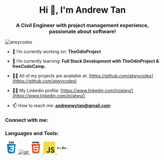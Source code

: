 <h1 align="center">Hi 👋, I'm Andrew Tan</h1>
<h3 align="center">A Civil Engineer with project management experience, passionate about software!</h3>

<p align="left"> <img src="https://komarev.com/ghpvc/?username=atwycodes&label=Profile%20views&color=077eed&style=flat-square" alt="atwycodes" /> </p>

- 🔭 I’m currently working on: **TheOdinProject**

- 🌱 I’m currently learning: **Full Stack Development with TheOdinProject & freeCodeCamp.**

- 👨‍💻 All of my projects are available at: [https://github.com/atwycodes](https://github.com/atwycodes)

- 👨‍💼 My Linkedin profile: [https://www.linkedin.com/in/atwy/](https://www.linkedin.com/in/atwy/)

- 📫 How to reach me: **andrewwytan@gmail.com**

<h3 align="left">Connect with me:</h3>
<p align="left">
</p>

<h3 align="left">Languages and Tools:</h3>
<p align="left"> <a href="https://www.w3schools.com/css/" target="_blank" rel="noreferrer"> <img src="https://raw.githubusercontent.com/devicons/devicon/master/icons/css3/css3-original-wordmark.svg" alt="css3" width="40" height="40"/> </a> <a href="https://git-scm.com/" target="_blank" rel="noreferrer"> <img src="https://www.vectorlogo.zone/logos/git-scm/git-scm-icon.svg" alt="git" width="40" height="40"/> </a> <a href="https://www.w3.org/html/" target="_blank" rel="noreferrer"> <img src="https://raw.githubusercontent.com/devicons/devicon/master/icons/html5/html5-original-wordmark.svg" alt="html5" width="40" height="40"/> </a> <a href="https://developer.mozilla.org/en-US/docs/Web/JavaScript" target="_blank" rel="noreferrer"> <img src="https://raw.githubusercontent.com/devicons/devicon/master/icons/javascript/javascript-original.svg" alt="javascript" width="40" height="40"/> </a> <a href="https://nodejs.org" target="_blank" rel="noreferrer"> <img src="https://raw.githubusercontent.com/devicons/devicon/master/icons/nodejs/nodejs-original-wordmark.svg" alt="nodejs" width="40" height="40"/> </a> </p>

